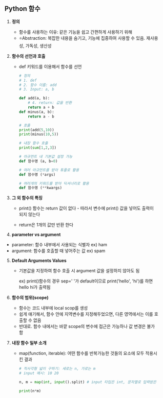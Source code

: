 ## Python 함수

1. **정의**

   - 함수를 사용하는 이유: 같은 기능을 쉽고 간편하게 사용하기 위해
   - ⭐Abstraction: 복잡한 내용을 숨기고, 기능에 집중하여 사용할 수 있음. 재사용성, 가독성, 생산성

2. **함수의 선언과 호출**

   - def 키워드를 이용해서 함수를 선언

     ```python
     # 정의
     # 1. def
     # 2. 함수 이름: add
     # 3. Input: a, b
     
     def add(a, b):
         # 4. return: 값을 반환
         return a + b
     def minus(a, b):
         return a - b
     
     # 호출
     print(add(5,10))
     print(minus(10,5))
     
     # 내장 함수 호출
     print(sum[1,2,3])
     
     # 아규먼트 내 기본값 설정 가능
     def 함수명 (a, b=0)
     
     # 여러 아규먼트를 받아 튜플로 활용
     def 함수명 (*args)
     
     # 여러개의 키워드를 받아 딕셔너리로 활용
     def 함수명 (**kwargs)
     ```

     

3. **그 외 함수의 특징**

   - print() 함수는 return 값이 없다 - 따라서 변수에 print() 값을 넣어도 출력이 되지 않는다

   - return은 1개의 값만 반환 한다

     

4.  **parameter vs argument**

   - parameter: 함수 내부에서 사용되는 식별자  ex) ham
   - argument: 함수를 호출할 때 넣어주는 값 ex) spam

5. **Default Arguments Values**

   - 기본값을 지정하여 함수 호출 시 argument 값을 설정하지 않아도 됨

      ex) print()함수의 경우 sep=' '가 default이므로 print('hello', 'hi')를 하면 hello hi가 출력됨

6. **함수의 범위(scope)**

   - 함수는 코드 내부에 local scop를 생성
   - 쉽게 얘기해서, 함수 안에 지역변수를 지정해두었으면, 다른 영역에서는 이를 호출할 수 없음
   - 반대로. 함수 내에서는 바깥 scope의 변수에 접근은 가능하나 값 변경은 불가함

7. **내장 함수 일부 소개**

   - map(function, iterable): 어떤 함수를 반복가능한 것들의 요소에 모두 적용시킨 결과

     ```python
     # 직사각형 넓이 구하기: 세로는 n, 가로는 m
     # input 예시: 10 20
     
     n, m = map(int, input().split) # input 타입은 int, 문자열로 입력받은 input값을 split
     
     print(n*m)
     ```

     